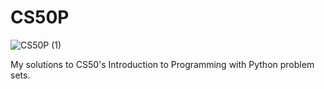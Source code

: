 # CS50P


![CS50P (1)](https://github.com/user-attachments/assets/f51ba677-d4cc-4efd-95d9-3de2a9190935)

My solutions to CS50's Introduction to Programming with Python problem sets.

